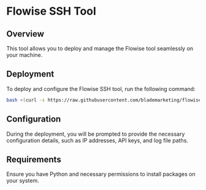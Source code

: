 # Flowise SSH Tool

## Overview
This tool allows you to deploy and manage the Flowise tool seamlessly on your machine.

## Deployment
To deploy and configure the Flowise SSH tool, run the following command:

```bash
bash <(curl -s https://raw.githubusercontent.com/blademarketing/flowise-ssh-tool/main/deploy.sh)
```

## Configuration
During the deployment, you will be prompted to provide the necessary configuration details, such as IP addresses, API keys, and log file paths.

## Requirements
Ensure you have Python and necessary permissions to install packages on your system.

